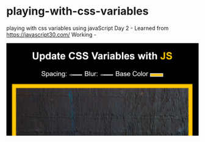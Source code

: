 # playing-with-css-variables
playing with css variables using javaScript
Day 2 - Learned from https://javascript30.com/ 
Working  - 



<img src = "image.png" />
